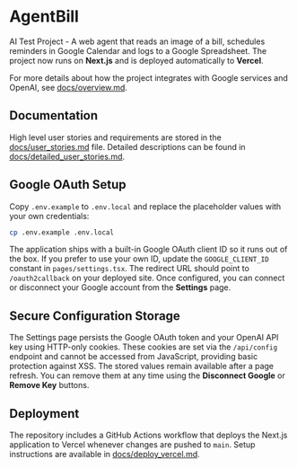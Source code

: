 # AgentBill

AI Test Project - A web agent that reads an image of a bill, schedules reminders in Google Calendar and logs to a Google Spreadsheet. The project now runs on **Next.js** and is deployed automatically to **Vercel**.

For more details about how the project integrates with Google services and OpenAI, see [docs/overview.md](docs/overview.md).

## Documentation

High level user stories and requirements are stored in the [docs/user_stories.md](docs/user_stories.md) file. Detailed descriptions can be found in [docs/detailed_user_stories.md](docs/detailed_user_stories.md).

## Google OAuth Setup


Copy `.env.example` to `.env.local` and replace the placeholder values with your
own credentials:

```bash
cp .env.example .env.local
```

The application ships with a built-in Google OAuth client ID so it runs out of
the box. If you prefer to use your own ID, update the `GOOGLE_CLIENT_ID`
constant in `pages/settings.tsx`. The redirect URL should point to
`/oauth2callback` on your deployed site. Once configured, you can connect or
disconnect your Google account from the **Settings** page.

## Secure Configuration Storage

The Settings page persists the Google OAuth token and your OpenAI API key using HTTP-only cookies. These cookies are set via the `/api/config` endpoint and cannot be accessed from JavaScript, providing basic protection against XSS. The stored values remain available after a page refresh. You can remove them at any time using the **Disconnect Google** or **Remove Key** buttons.

## Deployment

The repository includes a GitHub Actions workflow that deploys the Next.js application to Vercel whenever changes are pushed to `main`. Setup instructions are available in [docs/deploy_vercel.md](docs/deploy_vercel.md).
